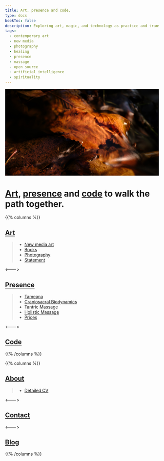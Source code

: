 ```yaml
---
title: Art, presence and code.
type: docs
bookToc: false
description: Exploring art, magic, and technology as practice and transformation, an inner and outer journey.
tags:
  - contemporary art
  - new media
  - photography
  - healing
  - presence
  - massage
  - open source
  - artificial intelligence
  - spirituality
---
```


![The Whisper of the Nymphs](docs/art/photography/It_is_in_all_of_us/X1V45282-Enhanced-SR.jpg "The Whisper of the Nymphs")

# [Art](docs/art), [presence](docs/presence) and [code](docs/code) to walk the path together.
{{% columns %}}

## [Art](docs/art)

> - [New media art](docs/art/new_media_art)
> - [Books](docs/art/books)
> - [Photography](docs/art/photography)
> - [Statement](docs/art/statement)
  
<--->

## [Presence](docs/presence)

> - [Tameana](docs/presence/tameana)
> - [Craniosacral Biodynamics](docs/presence/biodinamica_craneosacral)
> - [Tantric Massage](docs/presence/masaje_tantrico)
> - [Holistic Massage](docs/presence/masaje_holistico)
> - [Prices](docs/presence/prices)

<--->

## [Code](docs/code)

{{% /columns %}}

{{% columns %}}

## [About](docs/cv)
> - [Detailed CV](docs/cv/detailed_cv.md)

<--->

## [Contact](docs/contact)

<--->

## [Blog](posts)
{{% /columns %}}